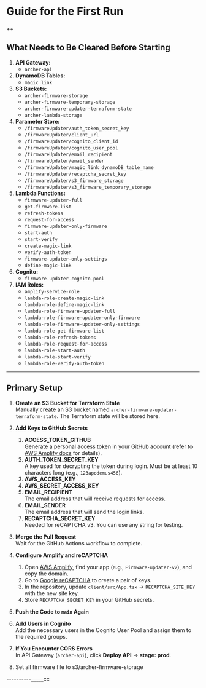 # Guide for the First Run
++
## What Needs to Be Cleared Before Starting

1. **API Gateway:**
    - `archer-api`
2. **DynamoDB Tables:**
    - `magic_link`
3. **S3 Buckets:**
    - `archer-firmware-storage`
    - `archer-firmware-temporary-storage`
    - `archer-firmware-updater-terraform-state`
    - `archer-lambda-storage`
4. **Parameter Store:**
    - `/firmwareUpdater/auth_token_secret_key`
    - `/firmwareUpdater/client_url`
    - `/firmwareUpdater/cognito_client_id`
    - `/firmwareUpdater/cognito_user_pool`
    - `/firmwareUpdater/email_recipient`
    - `/firmwareUpdater/email_sender`
    - `/firmwareUpdater/magic_link_dynamoDB_table_name`
    - `/firmwareUpdater/recaptcha_secret_key`
    - `/firmwareUpdater/s3_firmware_storage`
    - `/firmwareUpdater/s3_firmware_temporary_storage`
5. **Lambda Functions:**
    - `firmware-updater-full`
    - `get-firmware-list`
    - `refresh-tokens`
    - `request-for-access`
    - `firmware-updater-only-firmware`
    - `start-auth`
    - `start-verify`
    - `create-magic-link`
    - `verify-auth-token`
    - `firmware-updater-only-settings`
    - `define-magic-link`
6. **Cognito:**
    - `firmware-updater-cognito-pool`
7. **IAM Roles:**
    - `amplify-service-role`
    - `lambda-role-create-magic-link`
    - `lambda-role-define-magic-link`
    - `lambda-role-firmware-updater-full`
    - `lambda-role-firmware-updater-only-firmware`
    - `lambda-role-firmware-updater-only-settings`
    - `lambda-role-get-firmware-list`
    - `lambda-role-refresh-tokens`
    - `lambda-role-request-for-access`
    - `lambda-role-start-auth`
    - `lambda-role-start-verify`
    - `lambda-role-verify-auth-token`

---

## Primary Setup

1. **Create an S3 Bucket for Terraform State**  
   Manually create an S3 bucket named `archer-firmware-updater-terraform-state`. The Terraform state will be stored here.

2. **Add Keys to GitHub Secrets**
    1. **ACCESS_TOKEN_GITHUB**  
       Generate a personal access token in your GitHub account (refer to [AWS Amplify docs](https://docs.aws.amazon.com/amplify/latest/userguide/setting-up-GitHub-access.html) for details).
    2. **AUTH_TOKEN_SECRET_KEY**  
       A key used for decrypting the token during login. Must be at least 10 characters long (e.g., `123apodemus456`).
    3. **AWS_ACCESS_KEY**
    4. **AWS_SECRET_ACCESS_KEY**
    5. **EMAIL_RECIPIENT**  
       The email address that will receive requests for access.
    6. **EMAIL_SENDER**  
       The email address that will send the login links.
    7. **RECAPTCHA_SECRET_KEY**  
       Needed for reCAPTCHA v3. You can use any string for testing.

3. **Merge the Pull Request**  
   Wait for the GitHub Actions workflow to complete.

4. **Configure Amplify and reCAPTCHA**
    1. Open [AWS Amplify](https://eu-central-1.console.aws.amazon.com/amplify/apps), find your app (e.g., `Firmware-updater-v2`), and copy the domain.
    2. Go to [Google reCAPTCHA](https://cloud.google.com/security/products/recaptcha) to create a pair of keys.
    3. In the repository, update `client/src/App.tsx` → `RECAPTCHA_SITE_KEY` with the new site key.
    4. Store `RECAPTCHA_SECRET_KEY` in your GitHub secrets.

5. **Push the Code to `main` Again**

6. **Add Users in Cognito**  
   Add the necessary users in the Cognito User Pool and assign them to the required groups.

7. **If You Encounter CORS Errors**  
   In API Gateway (`archer-api`), click **Deploy API** → **stage: prod**.
8. Set all firmware file to s3/archer-firmware-storage

----------_____сс

